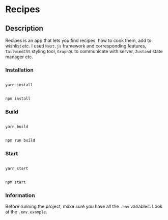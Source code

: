 # Recipes

## Description

Recipes is an app that lets you find recipes, how to cook them, add to wishlist etc. I used `Next.js` framework and corresponding features, `TailwindCSS` styling tool, `GraphQL` to communicate with server, `Zustand` state manager etc.

### Installation

```bash

yarn install

```

```bash

npm install

```

### Build

```bash

yarn build

```

```bash

npm run build

```

### Start

```bash

yarn start

```

```bash

npm start

```

### Information

Before running the project, make sure you have all the `.env` variables. Look at the `.env.example`.
